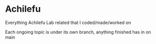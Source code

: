 # Achilefu
Everything Achilefu Lab related that I coded/made/worked on

Each ongoing topic is under its own branch, anything finished has in on main
